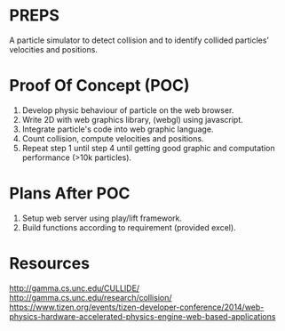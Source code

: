 PREPS
=====
A particle simulator to detect collision and to identify collided particles' velocities and positions.

Proof Of Concept (POC)
======================
1. Develop physic behaviour of particle on the web browser.
2. Write 2D with web graphics library, (webgl) using javascript.
3. Integrate particle's code into web graphic language.
4. Count collision, compute velocities and positions.
5. Repeat step 1 until step 4 until getting good graphic and computation performance (>10k particles).

Plans After POC
=================
1. Setup web server using play/lift framework.
2. Build functions according to requirement (provided excel).
 
Resources
=========
http://gamma.cs.unc.edu/CULLIDE/
http://gamma.cs.unc.edu/research/collision/
https://www.tizen.org/events/tizen-developer-conference/2014/web-physics-hardware-accelerated-physics-engine-web-based-applications
